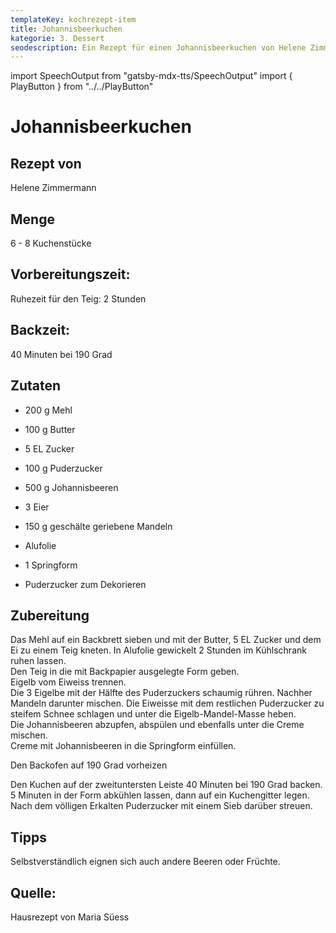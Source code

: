 ```yaml
---
templateKey: kochrezept-item
title: Johannisbeerkuchen
kategorie: 3. Dessert
seodescription: Ein Rezept für einen Johannisbeerkuchen von Helene Zimmermann
---
```

import SpeechOutput from "gatsby-mdx-tts/SpeechOutput"
import { PlayButton } from "../../PlayButton"

<SpeechOutput id="kochrezept-helene-zimmermann-johannisbeerkuchen" customPlayButton={PlayButton}>

# Johannisbeerkuchen

## Rezept von

Helene Zimmermann

## Menge

6 - 8 Kuchenstücke

## Vorbereitungszeit:  
Ruhezeit für den Teig: 2 Stunden 

## Backzeit:   
40 Minuten bei 190 Grad  


## Zutaten

* 200 g Mehl
* 100 g Butter   
* 5 EL Zucker 
* 100 g Puderzucker
* 500 g Johannisbeeren      
* 3 Eier
* 150 g geschälte geriebene Mandeln 
* Alufolie
* 1 Springform

* Puderzucker zum Dekorieren


## Zubereitung

Das Mehl auf ein Backbrett sieben und mit der Butter, 5 EL Zucker und dem Ei zu einem Teig kneten. In Alufolie gewickelt 2 Stunden im Kühlschrank ruhen lassen.   
Den Teig in die mit Backpapier ausgelegte Form geben.  
Eigelb vom Eiweiss trennen.  
Die 3  Eigelbe mit der Hälfte des Puderzuckers schaumig rühren. Nachher Mandeln darunter mischen. Die Eiweisse mit dem restlichen Puderzucker zu steifem Schnee schlagen und unter die Eigelb-Mandel-Masse heben.  
Die Johannisbeeren abzupfen, abspülen und  ebenfalls unter die Creme mischen.  
Creme mit Johannisbeeren in die Springform einfüllen.  

Den Backofen auf 190 Grad vorheizen
 

Den Kuchen auf der zweituntersten Leiste 40 Minuten bei 190 Grad backen. 
5 Minuten in der Form abkühlen lassen, dann auf ein Kuchengitter legen. 
Nach dem völligen Erkalten Puderzucker mit einem Sieb darüber streuen. 

## Tipps

Selbstverständlich eignen sich auch andere Beeren oder Früchte.

## Quelle: 

Hausrezept von Maria Süess 

</SpeechOutput>